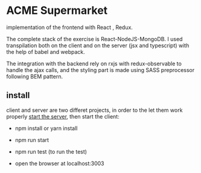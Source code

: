 # ACME Supermarket
implementation of the frontend with React , Redux.

The complete stack of the exercise is React-NodeJS-MongoDB. 
I used transpilation both on the client and on the server (jsx and typescript)
with the help of babel and webpack.

The integration with the backend rely on rxjs with redux-observable to handle the ajax calls, and the styling part is made using SASS preprocessor following BEM pattern.

## install

client and server are two differet projects, in order to the let them work properly  <a href="https://github.com/kinotto/acme-supermarket-test/tree/master/backend">start the server</a>, then start the client:

- npm install or yarn install

- npm run start

- npm run test (to run the test)

- open the browser at localhost:3003

